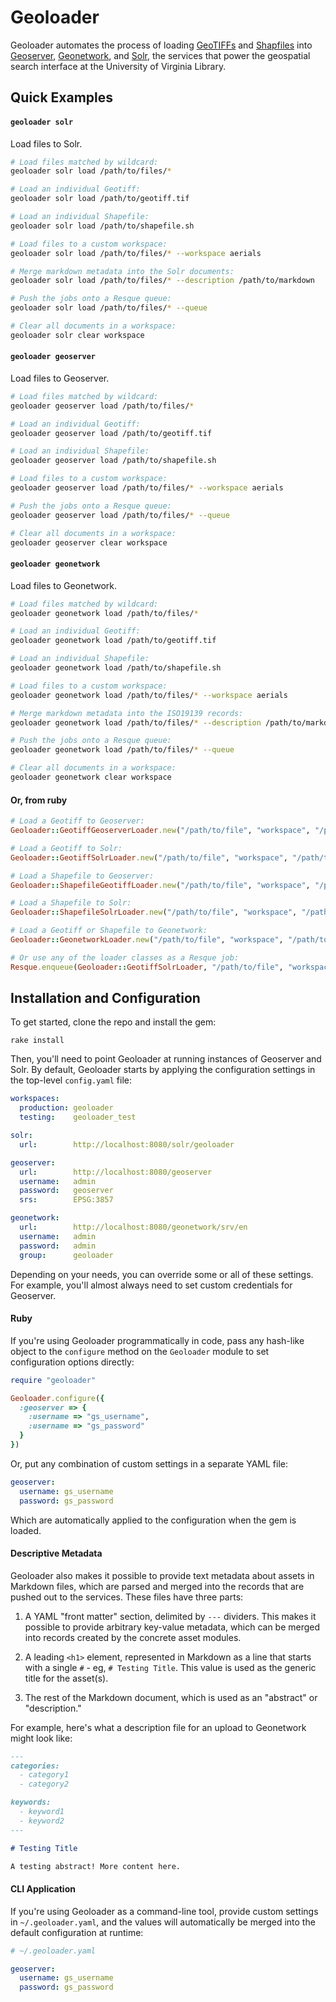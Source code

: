 # Geoloader

Geoloader automates the process of loading [GeoTIFFs][geotiff] and [Shapfiles][shapefile] into [Geoserver][geoserver], [Geonetwork][geonetwork], and [Solr][solr], the services that power the geospatial search interface at the University of Virginia Library.

## Quick Examples

#### `geoloader solr`

Load files to Solr.

```bash
# Load files matched by wildcard:
geoloader solr load /path/to/files/*

# Load an individual Geotiff:
geoloader solr load /path/to/geotiff.tif

# Load an individual Shapefile:
geoloader solr load /path/to/shapefile.sh

# Load files to a custom workspace:
geoloader solr load /path/to/files/* --workspace aerials

# Merge markdown metadata into the Solr documents:
geoloader solr load /path/to/files/* --description /path/to/markdown

# Push the jobs onto a Resque queue:
geoloader solr load /path/to/files/* --queue

# Clear all documents in a workspace:
geoloader solr clear workspace
```

#### `geoloader geoserver`

Load files to Geoserver.

```bash
# Load files matched by wildcard:
geoloader geoserver load /path/to/files/*

# Load an individual Geotiff:
geoloader geoserver load /path/to/geotiff.tif

# Load an individual Shapefile:
geoloader geoserver load /path/to/shapefile.sh

# Load files to a custom workspace:
geoloader geoserver load /path/to/files/* --workspace aerials

# Push the jobs onto a Resque queue:
geoloader geoserver load /path/to/files/* --queue

# Clear all documents in a workspace:
geoloader geoserver clear workspace
```

#### `geoloader geonetwork`

Load files to Geonetwork.

```bash
# Load files matched by wildcard:
geoloader geonetwork load /path/to/files/*

# Load an individual Geotiff:
geoloader geonetwork load /path/to/geotiff.tif

# Load an individual Shapefile:
geoloader geonetwork load /path/to/shapefile.sh

# Load files to a custom workspace:
geoloader geonetwork load /path/to/files/* --workspace aerials

# Merge markdown metadata into the ISO19139 records:
geoloader geonetwork load /path/to/files/* --description /path/to/markdown

# Push the jobs onto a Resque queue:
geoloader geonetwork load /path/to/files/* --queue

# Clear all documents in a workspace:
geoloader geonetwork clear workspace
```

#### Or, from ruby

```ruby
# Load a Geotiff to Geoserver:
Geoloader::GeotiffGeoserverLoader.new("/path/to/file", "workspace", "/path/to/desc.md"}).load

# Load a Geotiff to Solr:
Geoloader::GeotiffSolrLoader.new("/path/to/file", "workspace", "/path/to/desc.md"}).load

# Load a Shapefile to Geoserver:
Geoloader::ShapefileGeotiffLoader.new("/path/to/file", "workspace", "/path/to/desc.md"}).load

# Load a Shapefile to Solr:
Geoloader::ShapefileSolrLoader.new("/path/to/file", "workspace", "/path/to/desc.md").load

# Load a Geotiff or Shapefile to Geonetwork:
Geoloader::GeonetworkLoader.new("/path/to/file", "workspace", "/path/to/desc.md").load

# Or use any of the loader classes as a Resque job:
Resque.enqueue(Geoloader::GeotiffSolrLoader, "/path/to/file", "workspace", "/path/to/desc.md")
```

## Installation and Configuration

To get started, clone the repo and install the gem:

```
rake install
```

Then, you'll need to point Geoloader at running instances of Geoserver and Solr. By default, Geoloader starts by applying the configuration settings in the top-level `config.yaml` file:

```yaml
workspaces:
  production: geoloader
  testing:    geoloader_test

solr:
  url:        http://localhost:8080/solr/geoloader

geoserver:
  url:        http://localhost:8080/geoserver
  username:   admin
  password:   geoserver
  srs:        EPSG:3857

geonetwork:
  url:        http://localhost:8080/geonetwork/srv/en
  username:   admin
  password:   admin
  group:      geoloader
```

Depending on your needs, you can override some or all of these settings. For example, you'll almost always need to set custom credentials for Geoserver.

#### Ruby

If you're using Geoloader programmatically in code, pass any hash-like object to the `configure` method on the `Geoloader` module to set configuration options directly:

```ruby
require "geoloader"

Geoloader.configure({
  :geoserver => {
    :username => "gs_username",
    :username => "gs_password"
  }
})
```

Or, put any combination of custom settings in a separate YAML file:

```yaml
geoserver:
  username: gs_username
  password: gs_password
```

Which are automatically applied to the configuration when the gem is loaded.

#### Descriptive Metadata

Geoloader also makes it possible to provide text metadata about assets in Markdown files, which are parsed and merged into the records that are pushed out to the services. These files have three parts:

  1. A YAML "front matter" section, delimited by `---` dividers. This makes it possible to provide arbitrary key-value metadata, which can be merged into records created by the concrete asset modules.

  2. A leading `<h1>` element, represented in Markdown as a line that starts with a single `#` - eg, `# Testing Title`. This value is used as the generic title for the asset(s).

  3. The rest of the Markdown document, which is used as an "abstract" or "description."

For example, here's what a description file for an upload to Geonetwork might look like:

```markdown
---
categories:
  - category1
  - category2

keywords:
  - keyword1
  - keyword2
---

# Testing Title

A testing abstract! More content here.
```

#### CLI Application

If you're using Geoloader as a command-line tool, provide custom settings in `~/.geoloader.yaml`, and the values will automatically be merged into the default configuration at runtime:

```yaml
# ~/.geoloader.yaml

geoserver:
  username: gs_username
  password: gs_password
```

[geotiff]: http://en.wikipedia.org/wiki/Geotiff
[shapefile]: http://en.wikipedia.org/wiki/Shapefile
[geoserver]: http://geoserver.org/
[geonetwork]: http://geonetwork-opensource.org/
[solr]: http://lucene.apache.org/solr/
[jeweler]: https://github.com/technicalpickles/jeweler

